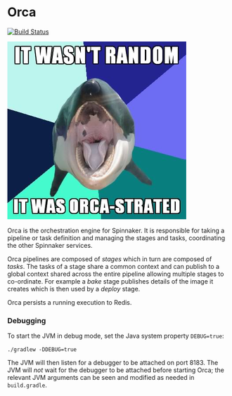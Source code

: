 Orca
====
[![Build Status](https://api.travis-ci.org/spinnaker/orca.svg?branch=master)](https://travis-ci.org/spinnaker/orca)

![Orca Logo](logo.jpg?raw=true)

Orca is the orchestration engine for Spinnaker.
It is responsible for taking a pipeline or task definition and managing the stages and tasks, coordinating the other Spinnaker services.

Orca pipelines are composed of _stages_ which in turn are composed of _tasks_.
The tasks of a stage share a common context and can publish to a global context shared across the entire pipeline allowing multiple stages to co-ordinate.
For example a _bake_ stage publishes details of the image it creates which is then used by a _deploy_ stage.

Orca persists a running execution to Redis.

### Debugging

To start the JVM in debug mode, set the Java system property `DEBUG=true`:
```
./gradlew -DDEBUG=true
```

The JVM will then listen for a debugger to be attached on port 8183.  The JVM will _not_ wait for
the debugger to be attached before starting Orca; the relevant JVM arguments can be seen and
modified as needed in `build.gradle`.
